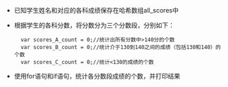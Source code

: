 - 已知学生姓名和对应的各科成绩保存在哈希数组all\_scores中
- 根据学生的各科分数，将分数分为三个分数段，分别如下：

        var scores_A_count = 0;//统计出所有分数中>140分的个数
        var scores_B_count = 0;//统计介于130到140之间的成绩（包括130和140）的个数
        var scores_C_count = 0;//统计<130的成绩的个数

- 使用for语句和if语句，统计各分数段成绩的个数，并打印结果